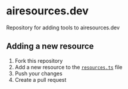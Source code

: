 # airesources.dev
Repository for adding tools to airesources.dev

## Adding a new resource

1. Fork this repository
2. Add a new resource to the [`resources.ts`](./resources.ts) file
3. Push your changes
4. Create a pull request
